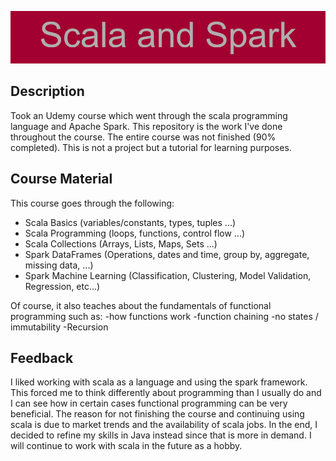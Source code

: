![banner](banner.png)
 
 ## Description
Took an Udemy course which went through the scala programming language and Apache Spark. This repository is the work I've done throughout the course. The entire course was not finished (90% completed). This is not a project but a tutorial for learning purposes.

 ## Course Material
This course goes through the following:
- Scala Basics (variables/constants, types, tuples ...)
- Scala Programming (loops, functions, control flow ...)
- Scala Collections (Arrays, Lists, Maps, Sets ...)
- Spark DataFrames (Operations, dates and time, group by, aggregate, missing data, ...)
- Spark Machine Learning (Classification, Clustering, Model Validation, Regression, etc...)

Of course, it also teaches about the fundamentals of functional programming such as:
-how functions work
-function chaining
-no states / immutability
-Recursion

## Feedback
I liked working with scala as a language and using the spark framework. This forced me to think differently about programming than I usually do and I can see how in certain cases functional programming can be very beneficial. The reason for not finishing the course and continuing using scala is due to market trends and the availability of scala jobs. In the end, I decided to refine my skills in Java instead since that is more in demand. I will continue to work with scala in the future as a hobby.
